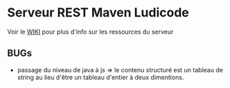 # Serveur REST Maven Ludicode

Voir le [WIKI](https://github.com/Zavydiel/Ludicode-v4.2/wiki) pour plus d'info sur les ressources du serveur

## BUGs
* passage du niveau de java à js => le contenu structuré est un tableau de string au lieu d'être un tableau d'entier à deux dimentions.